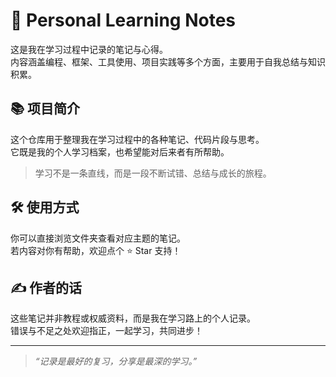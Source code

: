 # 📘 Personal Learning Notes

这是我在学习过程中记录的笔记与心得。  
内容涵盖编程、框架、工具使用、项目实践等多个方面，主要用于自我总结与知识积累。

## 📚 项目简介

这个仓库用于整理我在学习过程中的各种笔记、代码片段与思考。  
它既是我的个人学习档案，也希望能对后来者有所帮助。

> 学习不是一条直线，而是一段不断试错、总结与成长的旅程。


## 🛠️ 使用方式

你可以直接浏览文件夹查看对应主题的笔记。  
若内容对你有帮助，欢迎点个 ⭐ Star 支持！

## ✍️ 作者的话

这些笔记并非教程或权威资料，而是我在学习路上的个人记录。  
错误与不足之处欢迎指正，一起学习，共同进步！

---

> _“记录是最好的复习，分享是最深的学习。”_
